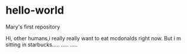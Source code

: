 # hello-world
Mary's first repository

Hi, other humans,i really really want to eat mcdonalds right now.
But i m sitting in starbucks.....
.....
..... 
